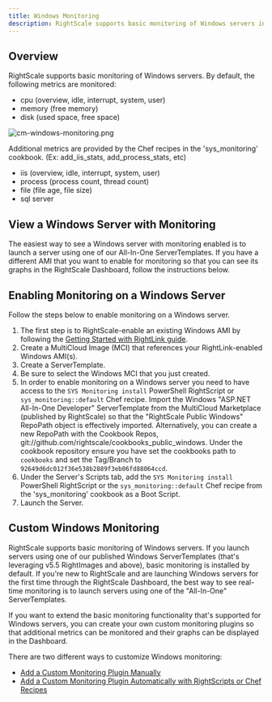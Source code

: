 ```yaml
---
title: Windows Monitoring
description: RightScale supports basic monitoring of Windows servers including cpu, memory, and disk resources.
---
```


## Overview

RightScale supports basic monitoring of Windows servers. By default, the following metrics are monitored:

* cpu (overview, idle, interrupt, system, user)
* memory (free memory)
* disk (used space, free space)

![cm-windows-monitoring.png](/img/cm-windows-monitoring.png)

Additional metrics are provided by the Chef recipes in the 'sys_monitoring' cookbook. (Ex: add_iis_stats, add_process_stats, etc)

* iis (overview, idle, interrupt, system, user)
* process (process count, thread count)
* file (file age, file size)
* sql server

## View a Windows Server with Monitoring

The easiest way to see a Windows server with monitoring enabled is to launch a server using one of our All-In-One ServerTemplates. If you have a different AMI that you want to enable for monitoring so that you can see its graphs in the RightScale Dashboard, follow the instructions below.

## Enabling Monitoring on a Windows Server

Follow the steps below to enable monitoring on a Windows server.

1. The first step is to RightScale-enable an existing Windows AMI by following the [Getting Started with RightLink guide](/rl10/getting_started.html).
2. Create a MultiCloud Image (MCI) that references your RightLink-enabled Windows AMI(s).
3. Create a ServerTemplate.
  1. Be sure to select the Windows MCI that you just created.
  2. In order to enable monitoring on a Windows server you need to have access to the `SYS Monitoring install` PowerShell RightScript or `sys_monitoring::default` Chef recipe. Import the Windows "ASP.NET All-In-One Developer" ServerTemplate from the MultiCloud Marketplace (published by RightScale) so that the "RightScale Public Windows" RepoPath object is effectively imported. Alternatively, you can create a new RepoPath with the Cookbook Repos, git://github.com/rightscale/cookbooks_public_windows. Under the cookbook repository ensure you have set the cookbooks path to `cookbooks` and set the Tag/Branch to `92649d6dc012f36e538b2889f3eb06fd88064ccd`.
  3. Under the Server's Scripts tab, add the `SYS Monitoring install` PowerShell RightScript or the `sys_monitoring::default` Chef recipe from the 'sys_monitoring' cookbook as a Boot Script.
4. Launch the Server.

## Custom Windows Monitoring

RightScale supports basic monitoring of Windows servers. If you launch servers using one of our published Windows ServerTemplates (that's leveraging v5.5 RightImages and above), basic monitoring is installed by default. If you're new to RightScale and are launching Windows servers for the first time through the RightScale Dashboard, the best way to see real-time monitoring is to launch servers using one of the "All-In-One" ServerTemplates.

If you want to extend the basic monitoring functionality that's supported for Windows servers, you can create your own custom monitoring plugins so that additional metrics can be monitored and their graphs can be displayed in the Dashboard.

There are two different ways to customize Windows monitoring:

* [Add a Custom Monitoring Plugin Manually](/cm/windows_guide/add_a_custom_monitoring_plugin_manually.html)
* [Add a Custom Monitoring Plugin Automatically with RightScripts or Chef Recipes](/cm/windows_guide/add_a_custom_monitoring_plugin_automatically_with_rightscripts_or_chef_recipes.html)

